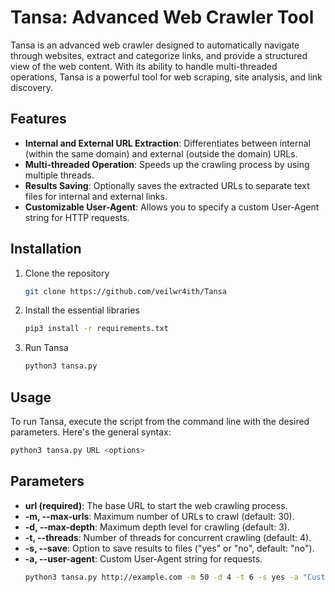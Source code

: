 # Tansa: Advanced Web Crawler Tool
Tansa is an advanced web crawler designed to automatically navigate through websites, extract and categorize links, and provide a structured view of the web content. With its ability to handle multi-threaded operations, Tansa is a powerful tool for web scraping, site analysis, and link discovery.

## Features
- **Internal and External URL Extraction**: Differentiates between internal (within the same domain) and external (outside the domain) URLs.
- **Multi-threaded Operation**: Speeds up the crawling process by using multiple threads.
- **Results Saving**: Optionally saves the extracted URLs to separate text files for internal and external links.
- **Customizable User-Agent**: Allows you to specify a custom User-Agent string for HTTP requests.

## Installation
1. Clone the repository
   ```bash
   git clone https://github.com/veilwr4ith/Tansa
   ```
2. Install the essential libraries
   ```bash
   pip3 install -r requirements.txt
   ```
3. Run Tansa
   ```bash
   python3 tansa.py
   ```
   
## Usage
To run Tansa, execute the script from the command line with the desired parameters. Here's the general syntax:
  ```bash
  python3 tansa.py URL <options>
  ```

## Parameters
  - **url (required)**: The base URL to start the web crawling process.
  - **-m, --max-urls**: Maximum number of URLs to crawl (default: 30).
  - **-d, --max-depth**: Maximum depth level for crawling (default: 3).
  - **-t, --threads**: Number of threads for concurrent crawling (default: 4).
  - **-s, --save**: Option to save results to files ("yes" or "no", default: "no").
  - **-a, --user-agent**: Custom User-Agent string for requests.
    ```bash
    python3 tansa.py http://example.com -m 50 -d 4 -t 6 -s yes -a "CustomUserAgent/1.0"
    ```
